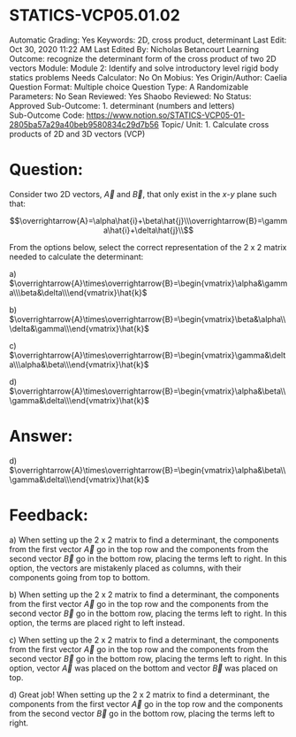 # STATICS-VCP05.01.02

Automatic Grading: Yes
Keywords: 2D, cross product, determinant
Last Edit: Oct 30, 2020 11:22 AM
Last Edited By: Nicholas Betancourt
Learning Outcome: recognize the determinant form of the cross product of two 2D vectors
Module: Module 2: Identify and solve introductory level rigid body statics problems
Needs Calculator: No
On Mobius: Yes
Origin/Author: Caelia
Question Format: Multiple choice
Question Type: A
Randomizable Parameters: No
Sean Reviewed: Yes
Shaobo Reviewed: No
Status: Approved
Sub-Outcome: 1. determinant (numbers and letters)                                                
Sub-Outcome Code: https://www.notion.so/STATICS-VCP05-01-2805ba57a29a40beb9580834c29d7b56
Topic/ Unit: 1. Calculate cross products of 2D and 3D vectors (VCP)

# Question:

Consider two 2D vectors, $\overrightarrow{A}$ and $\overrightarrow{B}$, that only exist in the $x$-$y$ plane such that:

$$\overrightarrow{A}=\alpha\hat{i}+\beta\hat{j}\\\overrightarrow{B}=\gamma\hat{i}+\delta\hat{j}\\$$

From the options below, select the correct representation of the 2 x 2 matrix needed to calculate the determinant:

a) $\overrightarrow{A}\times\overrightarrow{B}=\begin{vmatrix}\alpha&\gamma\\\beta&\delta\\\end{vmatrix}\hat{k}$

b) $\overrightarrow{A}\times\overrightarrow{B}=\begin{vmatrix}\beta&\alpha\\\delta&\gamma\\\end{vmatrix}\hat{k}$

c) $\overrightarrow{A}\times\overrightarrow{B}=\begin{vmatrix}\gamma&\delta\\\alpha&\beta\\\end{vmatrix}\hat{k}$

d) $\overrightarrow{A}\times\overrightarrow{B}=\begin{vmatrix}\alpha&\beta\\\gamma&\delta\\\end{vmatrix}\hat{k}$

# Answer:

d) $\overrightarrow{A}\times\overrightarrow{B}=\begin{vmatrix}\alpha&\beta\\\gamma&\delta\\\end{vmatrix}\hat{k}$

# Feedback:

a) When setting up the 2 x 2 matrix to find a determinant, the components from the first vector $\overrightarrow{A}$ go in the top row and the components from the second vector $\overrightarrow{B}$ go in the bottom row, placing the terms left to right.  In this option, the vectors are mistakenly placed as columns, with their components going from top to bottom. 

b) When setting up the 2 x 2 matrix to find a determinant, the components from the first vector $\overrightarrow{A}$ go in the top row and the components from the second vector $\overrightarrow{B}$ go in the bottom row, placing the terms left to right.  In this option, the terms are placed right to left instead. 

c) When setting up the 2 x 2 matrix to find a determinant, the components from the first vector $\overrightarrow{A}$ go in the top row and the components from the second vector $\overrightarrow{B}$ go in the bottom row, placing the terms left to right.  In this option, vector $\overrightarrow{A}$ was placed on the bottom and vector $\overrightarrow{B}$ was placed on top. 

d) Great job! When setting up the 2 x 2 matrix to find a determinant, the components from the first vector $\overrightarrow{A}$ go in the top row and the components from the second vector $\overrightarrow{B}$ go in the bottom row, placing the terms left to right.